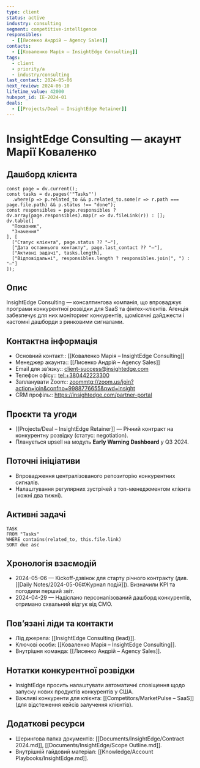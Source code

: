 ```yaml
---
type: client
status: active
industry: consulting
segment: competitive-intelligence
responsibles:
  - [[Лисенко Андрій – Agency Sales]]
contacts:
  - [[Коваленко Марія – InsightEdge Consulting]]
tags:
  - client
  - priority/a
  - industry/consulting
last_contact: 2024-05-06
next_review: 2024-06-10
lifetime_value: 42000
hubspot_id: IE-2024-01
deals:
  - [[Projects/Deal – InsightEdge Retainer]]
---
```


# InsightEdge Consulting — акаунт Марії Коваленко

## Дашборд клієнта
```dataviewjs
const page = dv.current();
const tasks = dv.pages('"Tasks"')
  .where(p => p.related_to && p.related_to.some(r => r.path === page.file.path) && p.status !== "done");
const responsibles = page.responsibles ? dv.array(page.responsibles).map(r => dv.fileLink(r)) : [];
dv.table([
  "Показник",
  "Значення"
], [
  ["Статус клієнта", page.status ?? "—"],
  ["Дата останнього контакту", page.last_contact ?? "—"],
  ["Активні задачі", tasks.length],
  ["Відповідальні", responsibles.length ? responsibles.join(", ") : "—"]
]);
```

## Опис
InsightEdge Consulting — консалтингова компанія, що впроваджує програми конкурентної розвідки для SaaS та фінтех-клієнтів. Агенція забезпечує для них моніторинг конкурентів, щомісячні дайджести і кастомні дашборди з ринковими сигналами.

## Контактна інформація
- Основний контакт:: [[Коваленко Марія – InsightEdge Consulting]]
- Менеджер акаунта:: [[Лисенко Андрій – Agency Sales]]
- Email для звʼязку:: [client-success@insightedge.com](mailto:client-success@insightedge.com)
- Телефон офісу:: [tel:+380442223300](tel:+380442223300)
- Запланувати Zoom:: [zoommtg://zoom.us/join?action=join&confno=9988776655&pwd=insight](zoommtg://zoom.us/join?action=join&confno=9988776655&pwd=insight)
- CRM профіль:: https://insightedge.com/partner-portal

## Проєкти та угоди
- [[Projects/Deal – InsightEdge Retainer]] — Річний контракт на конкурентну розвідку (статус: negotiation).
- Планується upsell на модуль **Early Warning Dashboard** у Q3 2024.

## Поточні ініціативи
- Впровадження централізованого репозиторію конкурентних сигналів.
- Налаштування регулярних зустрічей з топ-менеджментом клієнта (кожні два тижні).

## Активні задачі
```dataview
TASK
FROM "Tasks"
WHERE contains(related_to, this.file.link)
SORT due asc
```

## Хронологія взаємодій
- 2024-05-06 — Kickoff-дзвінок для старту річного контракту (див. [[Daily Notes/2024-05-06#Журнал подій]]). Визначили KPI та погодили перший звіт.
- 2024-04-29 — Надіслано персоналізований дашборд конкурентів, отримано схвальний відгук від CMO.

## Повʼязані ліди та контакти
- Лід джерела: [[InsightEdge Consulting (lead)]].
- Ключові особи: [[Коваленко Марія – InsightEdge Consulting]].
- Внутрішня команда: [[Лисенко Андрій – Agency Sales]].

## Нотатки конкурентної розвідки
- InsightEdge просить налаштувати автоматичні сповіщення щодо запуску нових продуктів конкурентів у США.
- Важливі конкуренти для клієнта: [[Competitors/MarketPulse – SaaS]] (для відстеження кейсів залучення клієнтів).

## Додаткові ресурси
- Шерингова папка документів: [[Documents/InsightEdge/Contract 2024.md]], [[Documents/InsightEdge/Scope Outline.md]].
- Внутрішній гайдовий матеріал: [[Knowledge/Account Playbooks/InsightEdge.md]].

